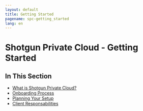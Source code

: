 ```yaml
---
layout: default
title: Getting Started
pagename: spc-getting_started
lang: en
---
```


# Shotgun Private Cloud - Getting Started

## In This Section

* [What is Shotgun Private Cloud?](./about.md)
* [Onboarding Process](./onboarding.md)
* [Planning Your Setup](./planning.md)
* [Client Responsabilities](./responsabilities.md)